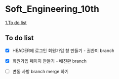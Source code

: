 
# Soft_Engineering_10th
[1.To do list](#To-do-list)

## To do list
- [X] HEADER에 로그인 회원가입 창 만들기 - 권찬미 branch
- [X] 회원가입 페이지 만들기 - 배진환 branch
- [ ] 변동 사항 branch merge 하기

